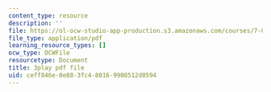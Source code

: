 ```yaml
---
content_type: resource
description: ''
file: https://ol-ocw-studio-app-production.s3.amazonaws.com/courses/7-016-introductory-biology-fall-2018/ceff846e0e883fc480169908512d0594_7afYLl70cO0.pdf
file_type: application/pdf
learning_resource_types: []
ocw_type: OCWFile
resourcetype: Document
title: 3play pdf file
uid: ceff846e-0e88-3fc4-8016-9908512d0594
---
```

